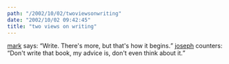 ```yaml
---
path: "/2002/10/02/twoviewsonwriting" 
date: "2002/10/02 09:42:45" 
title: "two views on writing" 
---
```

<a href="http://diveintomark.org/archives/2001/10/01.html#write">mark</a> says: <q>Write. There's more, but that's how it begins.</q> <a href="http://www.nytimes.com/2002/09/28/opinion/28EPST.html">joseph</a> counters: <q>Don't write that book, my advice is, don't even think about it.</q>